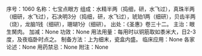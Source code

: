 序号：1060
名称：七宝点眼方
组成：水精半两（捣细，研，水飞过），真珠半两（细研，水飞过），石决明3分（捣细，研，水飞过），琥珀1两（细研），贝齿半两（烧），龙脑1钱（细研），珊瑚1分（细研）。
出处：《圣惠》卷三十二。
主治：眼生胬肉。
加减：None
功效：None
用法用量：每用时以铜筋取如黍米大，日2-3度，及夜临卧时点之。
制备方法：上为细末，瓷盒内盛。
临床应用：None
各家论述：None
用药禁忌：None
附注：None
